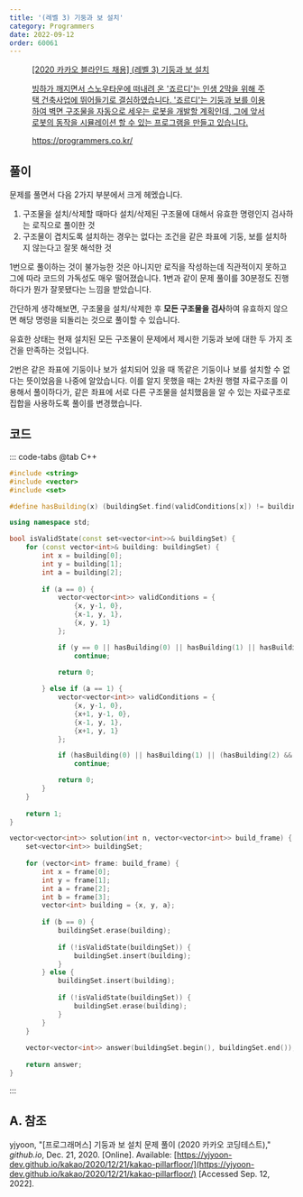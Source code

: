 ```yaml
---
title: '(레벨 3) 기둥과 보 설치'
category: Programmers
date: 2022-09-12
order: 60061
---
```


<figure class="opengraph"><a href="https://programmers.co.kr/learn/courses/30/lessons/60061" data-source-url="https://programmers.co.kr/learn/courses/30/lessons/60061">
<div class="og-image" style="background-image: url('https://drive.google.com/uc?export=view&id=1J7HqHQeh0rWbRtmHtU9-1E36gTRhJX8N');"></div>
<div class="og-text">
<p class="og-title">[2020 카카오 블라인드 채용] (레벨 3) 기둥과 보 설치</p>
<p class="og-desc">빙하가 깨지면서 스노우타운에 떠내려 온 '죠르디'는 인생 2막을 위해 주택 건축사업에 뛰어들기로 결심하였습니다. '죠르디'는 기둥과 보를 이용하여 벽면 구조물을 자동으로 세우는 로봇을 개발할 계획인데, 그에 앞서 로봇의 동작을 시뮬레이션 할 수 있는 프로그램을 만들고 있습니다.</p>
<p class="og-host">https://programmers.co.kr/</p></div></a></figure>

## 풀이
문제를 풀면서 다음 2가지 부분에서 크게 헤멨습니다.

1. 구조물을 설치/삭제할 때마다 설치/삭제된 구조물에 대해서 유효한 명령인지 검사하는 로직으로 풀이한 것
2. 구조물이 겹치도록 설치하는 경우는 없다는 조건을 같은 좌표에 기둥, 보를 설치하지 않는다고 잘못 해석한 것

1번으로 풀이하는 것이 불가능한 것은 아니지만 로직을 작성하는데 직관적이지 못하고 그에 따라 코드의 가독성도 매우 떨어졌습니다. 1번과 같이 문제 풀이를 30분정도 진행하다가 뭔가 잘못됐다는 느낌을 받았습니다.

간단하게 생각해보면, 구조물을 설치/삭제한 후 **모든 구조물을 검사**하여 유효하지 않으면 해당 명령을 되돌리는 것으로 풀이할 수 있습니다.

유효한 상태는 현재 설치된 모든 구조물이 문제에서 제시한 기둥과 보에 대한 두 가지 조건을 만족하는 것입니다.

2번은 같은 좌표에 기둥이나 보가 설치되어 있을 때 똑같은 기둥이나 보를 설치할 수 없다는 뜻이었음을 나중에 알았습니다. 이를 알지 못했을 때는 2차원 행렬 자료구조를 이용해서 풀이하다가, 같은 좌표에 서로 다른 구조물을 설치했음을 알 수 있는 자료구조로 집합을 사용하도록 풀이를 변경했습니다.

## 코드
::: code-tabs
@tab C++
```cpp
#include <string>
#include <vector>
#include <set>

#define hasBuilding(x) (buildingSet.find(validConditions[x]) != buildingSet.end())

using namespace std;

bool isValidState(const set<vector<int>>& buildingSet) {
    for (const vector<int>& building: buildingSet) {
        int x = building[0];
        int y = building[1];
        int a = building[2];
        
        if (a == 0) {
            vector<vector<int>> validConditions = {
                {x, y-1, 0},
                {x-1, y, 1},
                {x, y, 1}
            };

            if (y == 0 || hasBuilding(0) || hasBuilding(1) || hasBuilding(2))
                continue;

            return 0;
            
        } else if (a == 1) {
            vector<vector<int>> validConditions = {
                {x, y-1, 0},
                {x+1, y-1, 0},
                {x-1, y, 1},
                {x+1, y, 1}
            };

            if (hasBuilding(0) || hasBuilding(1) || (hasBuilding(2) && hasBuilding(3)))
                continue;

            return 0;
        }
    }
    
    return 1;
}

vector<vector<int>> solution(int n, vector<vector<int>> build_frame) {
    set<vector<int>> buildingSet;
    
    for (vector<int> frame: build_frame) {
        int x = frame[0];
        int y = frame[1];
        int a = frame[2];
        int b = frame[3];
        vector<int> building = {x, y, a};
        
        if (b == 0) {
            buildingSet.erase(building);
            
            if (!isValidState(buildingSet)) {
                buildingSet.insert(building);
            }
        } else {
            buildingSet.insert(building);
            
            if (!isValidState(buildingSet)) {
                buildingSet.erase(building);
            }
        }
    }
    
    vector<vector<int>> answer(buildingSet.begin(), buildingSet.end());
    
    return answer;
}
```
:::

## A. 참조
yjyoon, "[프로그래머스] 기둥과 보 설치 문제 풀이 (2020 카카오 코딩테스트)," *github.io*, Dec. 21, 2020. [Online]. Available: [https://yjyoon-dev.github.io/kakao/2020/12/21/kakao-pillarfloor/](https://yjyoon-dev.github.io/kakao/2020/12/21/kakao-pillarfloor/) [Accessed Sep. 12, 2022].
